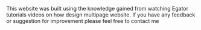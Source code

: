This website was built using the knowledge gained from watching Egator tutorials videos on how design multipage website.
If you have any feedback or suggestion for improvement please feel free to contact me
